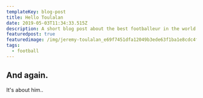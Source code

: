 ```yaml
---
templateKey: blog-post
title: Hello Toulalan
date: 2019-05-03T11:34:33.515Z
description: A short blog post about the best footballeur in the world.
featuredpost: true
featuredimage: /img/jeremy-toulalan_e69f7451dfa12049b3ede63f1ba1e8cdc4fef967.jpg
tags:
  - football
---
```

## And again.

It's about him..
